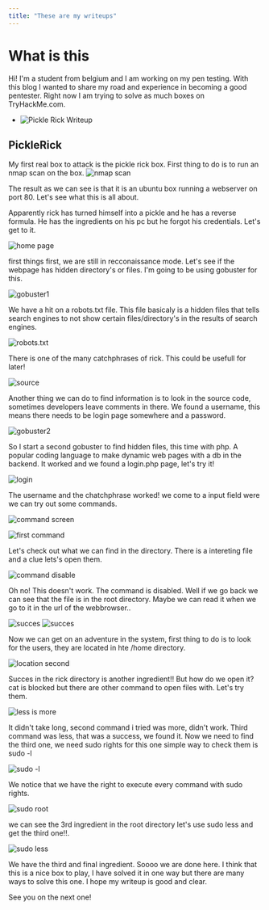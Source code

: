 ```yaml
---
title: "These are my writeups"
---
```

# What is this

Hi! I'm a student from belgium and I am working on my pen testing. With this blog I wanted to share my road and experience in becoming a good pentester. Right now I am trying to solve as much boxes on TryHackMe.com. 

* ![Pickle Rick Writeup](https://jorik-vanlooy.github.io/THM-blog/#PickleRick)


## PickleRick
My first real box to attack is the pickle rick box. First thing to do is to run an nmap scan on the box.
![nmap scan](https://github.com/Jorik-VanLooy/THM-blog/blob/THM_writeups/pickle-rick/nmap-scan-Pickle-rick.png)

The result as we can see is that it is an ubuntu box running a webserver on port 80. Let's see what this is all about.

Apparently rick has turned himself into a pickle and he has a reverse formula. He has the ingredients on his pc but he forgot his credentials. Let's get to it.

![home page](https://github.com/Jorik-VanLooy/THM-blog/blob/THM_writeups/pickle-rick/home-page.png)

first things first, we are still in recconaissance mode. Let's see if the webpage has hidden directory's or files. I'm going to be using gobuster for this.

![gobuster1](https://github.com/Jorik-VanLooy/THM-blog/blob/THM_writeups/pickle-rick/gobuster.png)

We have a hit on a robots.txt file. This file basicaly is a hidden files that tells search engines to not show certain files/directory's in the results of search engines.

![robots.txt](https://github.com/Jorik-VanLooy/THM-blog/blob/THM_writeups/pickle-rick/Robots-pickle-rick.png)

There is one of the many catchphrases of rick. This could be usefull for later!

![source](https://github.com/Jorik-VanLooy/THM-blog/blob/THM_writeups/pickle-rick/source-pickle-rick.png)

Another thing we can do to find information is to look in the source code, sometimes developers leave comments in there. We found a username, this means there needs to be login page somewhere and a password.

![gobuster2](https://github.com/Jorik-VanLooy/THM-blog/blob/THM_writeups/pickle-rick/gobuster-part2-pickle-rick.png)

So I start a second gobuster to find hidden files, this time with php. A popular coding language to make dynamic web pages with a db in the backend. It worked and we found a login.php page, let's try it!

![login](https://github.com/Jorik-VanLooy/THM-blog/blob/THM_writeups/pickle-rick/login-pickle-rick.png)

The username and the chatchphrase worked! we come to a input field were we can try out some commands.

![command screen](https://github.com/Jorik-VanLooy/THM-blog/blob/THM_writeups/pickle-rick/portal-pickle-rick.png)

![first command](https://github.com/Jorik-VanLooy/THM-blog/blob/THM_writeups/pickle-rick/ls-pickle-rick.png)

Let's check out what we can find in the directory. There is a intereting file and a clue lets's open them.

![command disable](https://github.com/Jorik-VanLooy/THM-blog/blob/THM_writeups/pickle-rick/command-disable-pickle-rick.png)

Oh no! This doesn't work. The command is disabled. Well if we go back we can see that the file is in the root directory. Maybe we can read it when we go to it in the url of the webbrowser..

![succes](https://github.com/Jorik-VanLooy/THM-blog/blob/THM_writeups/pickle-rick/first-ingredient.png)
![succes](https://github.com/Jorik-VanLooy/THM-blog/blob/THM_writeups/pickle-rick/clue-pickle-rick.png)

Now we can get on an adventure in the system, first thing to do is to look for the users, they are located in hte /home directory.

![location second](https://github.com/Jorik-VanLooy/THM-blog/blob/THM_writeups/pickle-rick/found-location-pickle-rick.png)

Succes in the rick directory is another ingredient!! But how do we open it? cat is blocked but there are other command to open files with. Let's try them.

![less is more](https://github.com/Jorik-VanLooy/THM-blog/blob/THM_writeups/pickle-rick/less-ingredient-pickle-rick.png)

It didn't take long, second command i tried was more, didn't work. Third command was less, that was a success, we found it. Now we need to find the third one, we need sudo rights for this one simple way to check them is sudo -l

![sudo -l](https://github.com/Jorik-VanLooy/THM-blog/blob/THM_writeups/pickle-rick/sudo-l-pickle-rick.png) 

We notice that we have the right to execute every command with sudo rights.

![sudo root](https://github.com/Jorik-VanLooy/THM-blog/blob/THM_writeups/pickle-rick/sudo-root-pickle-rick.png)

we can see the 3rd ingredient in the root directory let's use sudo less and get the third one!!.

![sudo less](https://github.com/Jorik-VanLooy/THM-blog/blob/THM_writeups/pickle-rick/3rd-ingredient-pickle-rick.png)

We have the third and final ingredient. Soooo we are done here. I think that this is a nice box to play, I have solved it in one way but there are many ways to solve this one. I hope my writeup is good and clear.

See you on the next one!
